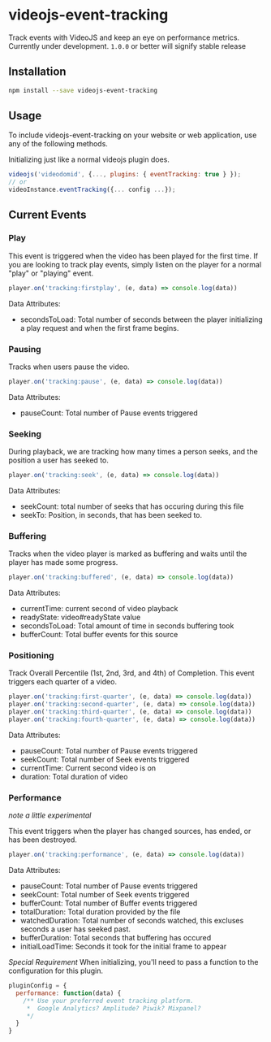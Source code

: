 # videojs-event-tracking

Track events with VideoJS and keep an eye on performance metrics. Currently under development. `1.0.0` or better will signify stable release

## Installation

```sh
npm install --save videojs-event-tracking
```

## Usage

To include videojs-event-tracking on your website or web application, use any of the following methods.

Initializing just like a normal videojs plugin does.

```javascript
videojs('videodomid', {..., plugins: { eventTracking: true } });
// or
videoInstance.eventTracking({... config ...});
```

## Current Events


### Play

This event is triggered when the video has been played for the first time. If you are looking to track play events, simply listen on the player for a normal "play" or "playing" event.

```javascript
player.on('tracking:firstplay', (e, data) => console.log(data))
```

Data Attributes:

* secondsToLoad: Total number of seconds between the player initializing a play request and when the first frame begins.

### Pausing

Tracks when users pause the video.

```javascript
player.on('tracking:pause', (e, data) => console.log(data))
```

Data Attributes:

* pauseCount:       Total number of Pause events triggered

### Seeking

During playback, we are tracking how many times a person seeks, and the position a user has seeked to.

```javascript
player.on('tracking:seek', (e, data) => console.log(data))
```

Data Attributes:

* seekCount: total number of seeks that has occuring during this file
* seekTo: Position, in seconds, that has been seeked to.

### Buffering

Tracks when the video player is marked as buffering and waits until the player has made some progress.

```javascript
player.on('tracking:buffered', (e, data) => console.log(data))
```

Data Attributes:

* currentTime:    current second of video playback
* readyState:     video#readyState value
* secondsToLoad:  Total amount of time in seconds buffering took
* bufferCount:    Total buffer events for this source

### Positioning

Track Overall Percentile (1st, 2nd, 3rd, and 4th) of Completion. This event triggers each quarter of a video.

```javascript
player.on('tracking:first-quarter', (e, data) => console.log(data))
player.on('tracking:second-quarter', (e, data) => console.log(data))
player.on('tracking:third-quarter', (e, data) => console.log(data))
player.on('tracking:fourth-quarter', (e, data) => console.log(data))
```

Data Attributes:

* pauseCount:       Total number of Pause events triggered
* seekCount:        Total number of Seek events triggered
* currentTime:      Current second video is on
* duration:         Total duration of video

### Performance

_*note* a little experimental_

This event triggers when the player has changed sources, has ended, or has been destroyed.

```javascript
player.on('tracking:performance', (e, data) => console.log(data))
```

Data Attributes:

* pauseCount:       Total number of Pause events triggered
* seekCount:        Total number of Seek events triggered
* bufferCount:      Total number of Buffer events triggered
* totalDuration:    Total duration provided by the file
* watchedDuration:  Total number of seconds watched, this excluses seconds a user has seeked past.
* bufferDuration:   Total seconds that buffering has occured
* initialLoadTime:  Seconds it took for the initial frame to appear

*Special Requirement*
When initializing, you'll need to pass a function to the configuration for this plugin.

```javascript
pluginConfig = {
  performance: function(data) {
    /** Use your preferred event tracking platform.
     *  Google Analytics? Amplitude? Piwik? Mixpanel?
     */
  }
}
```
